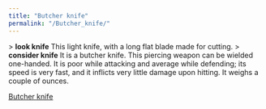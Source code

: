 ```yaml
---
title: "Butcher knife"
permalink: "/Butcher_knife/"
---
```


\> **look knife**
This light knife, with a long flat blade made for cutting.
\> **consider knife**
It is a butcher knife.
This piercing weapon can be wielded one-handed.
It is poor while attacking and average while defending; its speed is
very fast, and it inflicts very little damage upon hitting.
It weighs a couple of ounces.

[Butcher knife](Category:_Piercing_weapons "wikilink")